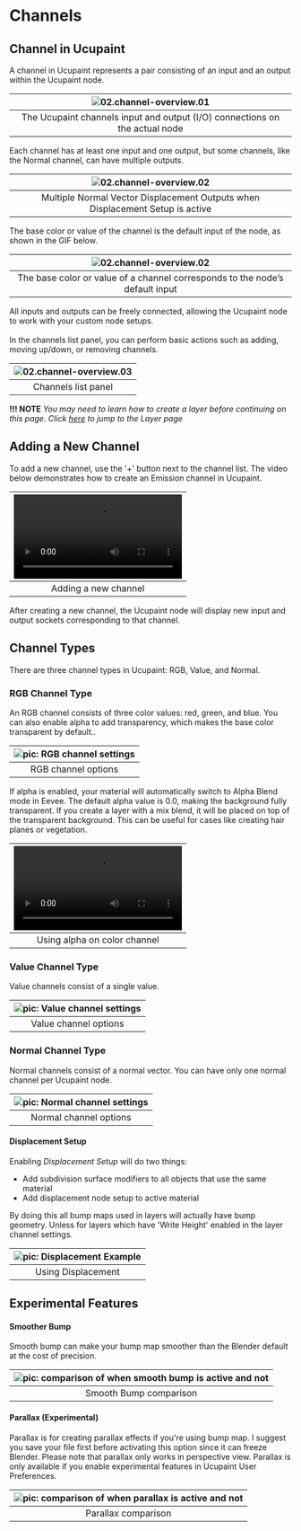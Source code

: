 # Channels

## Channel in Ucupaint

A channel in Ucupaint represents a pair consisting of an input and an output within the Ucupaint node. 

|![02.channel-overview.01](./source/02.channel-overview.01.1.png)|
|:--:|
|The Ucupaint channels input and output (I/O) connections on the actual node| {align=center}

Each channel has at least one input and one output, but some channels, like the Normal channel, can have multiple outputs.

|![02.channel-overview.02](./source/02.channel-overview.02.1.png)|
|:--:|
|Multiple Normal Vector Displacement Outputs when Displacement Setup is active| {align=center}

The base color or value of the channel is the default input of the node, as shown in the GIF below.

|![02.channel-overview.02](./source/02.channel-overview.02.2.gif)|
|:--:|
|The base color or value of a channel corresponds to the node’s default input| {align=center}

All inputs and outputs can be freely connected, allowing the Ucupaint node to work with your custom node setups.
<br/>
<br/>
In the channels list panel, you can perform basic actions such as adding, moving up/down, or removing channels.

|![02.channel-overview.03](./source/02.channel-overview.03.1.png)|
|:--:|
|Channels list panel| {align=center}

**!!! NOTE**
    *You may need to learn how to create a layer before continuing on this page. Click [here](../01.02.layer/#creating-new-layer-quick-guide) to jump to the Layer page*

## Adding a New Channel

To add a new channel, use the '+' button next to the channel list. The video below demonstrates how to create an Emission channel in Ucupaint.

<!-- TEMP OLD TEXT: You can create new channel by using the + button on the right of the chanels list, it will gives you channel type options, which are RGB, Value, and Normal.
For demonstration, let's try to create new channel that connect to emission socket on the principled bsdf.
Now the popup appears, if you already decided to connect it to principled bsdf, you don't have to manually name the channel, just choose emission on the dropdown, it will automatically set the name of your channel, and if you click ok, it will also connect the sockets. -->

|![type:video](./source/02.channel-overview.04.1.mp4)|
|:--:|
|Adding a new channel| {align=center, width=100%}

After creating a new channel, the Ucupaint node will display new input and output sockets corresponding to that channel.

## Channel Types
There are three channel types in Ucupaint: RGB, Value, and Normal.

### RGB Channel Type
An RGB channel consists of three color values: red, green, and blue. You can also enable alpha to add transparency, which makes the base color transparent by default..

|![pic: RGB channel settings](./source/02.channel-overview.05.1.png)|
|:--:|
|RGB channel options| {align=center}

If alpha is enabled, your material will automatically switch to Alpha Blend mode in Eevee. The default alpha value is 0.0, making the background fully transparent.
If you create a layer with a mix blend, it will be placed on top of the transparent background. This can be useful for cases like creating hair planes or vegetation.

|![type:video](./source/02.channel.06.mp4)|
|:--:|
|Using alpha on color channel| {align=center}

### Value Channel Type
Value channels consist of a single value.

|![pic: Value channel settings](./source/02.channel-overview.07.1.png)|
|:--:|
|Value channel options| {align=center}

### Normal Channel Type
Normal channels consist of a normal vector. You can have only one normal channel per Ucupaint node.

|![pic: Normal channel settings](./source/02.channel-overview.08.1.png)|
|:--:|
|Normal channel options| {align=center}


#### Displacement Setup
Enabling _Displacement Setup_ will do two things:

- Add subdivision surface modifiers to all objects that use the same material
- Add displacement node setup to active material

By doing this all bump maps used in layers will actually have bump geometry. Unless for layers which have 'Write Height' enabled in the layer channel settings.
<!-- Need more explanation -->

|![pic: Displacement Example](./source/02.channel.11.png)|
|:--:|
|Using Displacement| {align=center}

## Experimental Features

#### Smoother Bump
Smooth bump can make your bump map smoother than the Blender default at the cost of precision.

|![pic: comparison of when smooth bump is active and not](./source/02.channel.09.png)|
|:--:|
|Smooth Bump comparison| {align=center}

#### Parallax (Experimental)
Parallax is for creating parallax effects if you're using bump map. I suggest you save your file first before activating this option since it can freeze Blender. Please note that parallax only works in perspective view. Parallax is only available if you enable experimental features in Ucupaint User Preferences.

|![pic: comparison of when parallax is active and not](./source/02.channel.10.png)|
|:--:|
|Parallax comparison| {align=center}
